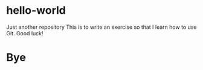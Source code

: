 # hello-world
Just another repository
This is to write an exercise so that I learn how to use Git. Good luck!
# Bye
